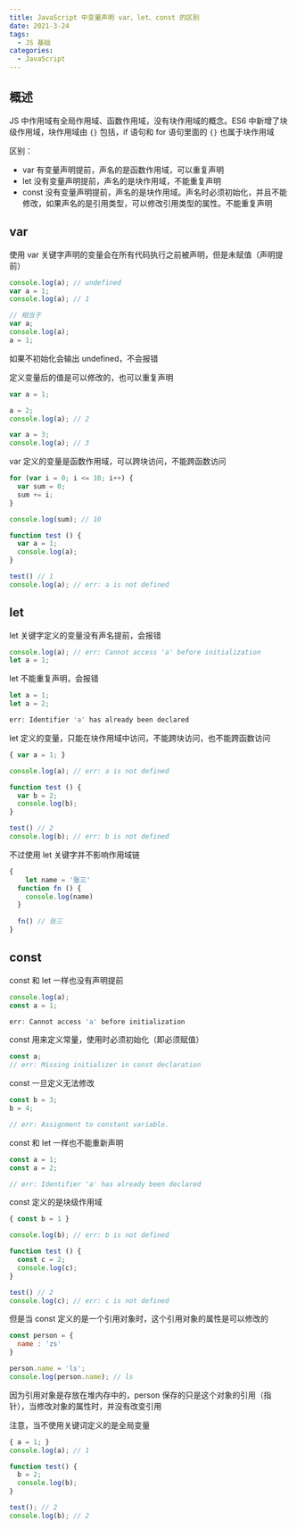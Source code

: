 ```yaml
---
title: JavaScript 中变量声明 var、let、const 的区别
date: 2021-3-24
tags:
  - JS 基础
categories:
  - JavaScript
---
```


## 概述



JS 中作用域有全局作用域、函数作用域，没有块作用域的概念。ES6 中新增了块级作用域，块作用域由 `{}` 包括，if 语句和 for 语句里面的 `{}` 也属于块作用域



区别：



- var 有变量声明提前，声名的是函数作用域，可以重复声明
- let 没有变量声明提前，声名的是块作用域，不能重复声明
- const 没有变量声明提前，声名的是块作用域。声名时必须初始化，并且不能修改，如果声名的是引用类型，可以修改引用类型的属性。不能重复声明



## var



使用 var 关键字声明的变量会在所有代码执行之前被声明，但是未赋值（声明提前）



```js
console.log(a); // undefined
var a = 1;
console.log(a); // 1

// 相当于
var a;
console.log(a);
a = 1;
```



如果不初始化会输出 undefined，不会报错



定义变量后的值是可以修改的，也可以重复声明



```js
var a = 1;

a = 2;
console.log(a); // 2

var a = 3;
console.log(a); // 3
```



var 定义的变量是函数作用域，可以跨块访问，不能跨函数访问



```js
for (var i = 0; i <= 10; i++) {
  var sum = 0;
  sum += i;
}

console.log(sum); // 10

function test () {
  var a = 1;
  console.log(a);
}

test() // 1
console.log(a); // err: a is not defined
```



## let



let 关键字定义的变量没有声名提前，会报错



```js
console.log(a); // err: Cannot access 'a' before initialization
let a = 1;
```



let 不能重复声明，会报错



```js
let a = 1;
let a = 2;

err: Identifier 'a' has already been declared
```



let 定义的变量，只能在块作用域中访问，不能跨块访问，也不能跨函数访问



```js
{ var a = 1; }

console.log(a); // err: a is not defined

function test () {
  var b = 2;
  console.log(b);
}

test() // 2
console.log(b); // err: b is not defined
```



不过使用 let 关键字并不影响作用域链



```js
{
    let name = '张三'
  function fn () {
    console.log(name) 
  }
  
  fn() // 张三
}
```



## const



const 和 let 一样也没有声明提前



```js
console.log(a);
const a = 1;

err: Cannot access 'a' before initialization
```



const 用来定义常量，使用时必须初始化（即必须赋值）



```js
const a;
// err: Missing initializer in const declaration
```



const 一旦定义无法修改



```js
const b = 3;
b = 4;

// err: Assignment to constant variable.
```



const 和 let 一样也不能重新声明



```js
const a = 1;
const a = 2;

// err: Identifier 'a' has already been declared
```



const 定义的是块级作用域



```js
{ const b = 1 }

console.log(b); // err: b is not defined

function test () {
  const c = 2;
  console.log(c);
}

test() // 2
console.log(c); // err: c is not defined
```



但是当 const 定义的是一个引用对象时，这个引用对象的属性是可以修改的



```js
const person = {
  name : 'zs'
}

person.name = 'ls';
console.log(person.name); // ls
```



因为引用对象是存放在堆内存中的，person 保存的只是这个对象的引用（指针），当修改对象的属性时，并没有改变引用



注意，当不使用关键词定义的是全局变量



```js
{ a = 1; }
console.log(a); // 1

function test() {
  b = 2;
  console.log(b);
}

test(); // 2
console.log(b); // 2
```